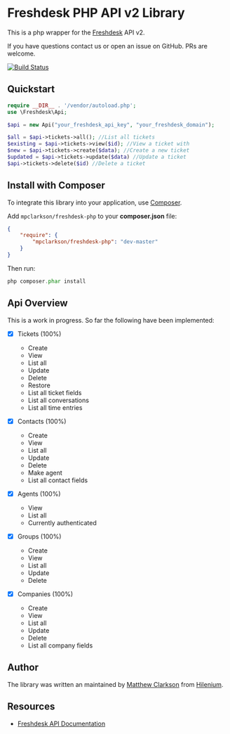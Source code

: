Freshdesk PHP API v2 Library
============================

This is a php wrapper for the [Freshdesk](https://www.freshdesk.com) API v2.

If you have questions contact us or open an issue on GitHub. PRs are welcome.

[![Build Status](https://travis-ci.org/mpclarkson/freshdesk-php-sdk.svg?branch=master)](https://travis-ci.org/mpclarkson/freshdesk-php-sdk)

Quickstart
-------------------
```php
require __DIR__ . '/vendor/autoload.php';
use \Freshdesk\Api;

$api = new Api("your_freshdesk_api_key", "your_freshdesk_domain");

$all = $api->tickets->all(); //List all tickets
$existing = $api->tickets->view($id); //View a ticket with
$new = $api->tickets->create($data); //Create a new ticket
$updated = $api->tickets->update($data) //Update a ticket
$api->tickets->delete($id) //Delete a ticket

```

Install with Composer
-------------------
To integrate this library into your application, use [Composer](https://getcomposer.org).

Add `mpclarkson/freshdesk-php` to your **composer.json** file:

```json
{
    "require": {
        "mpclarkson/freshdesk-php": "dev-master"
    }
}

```

Then run:

```php
php composer.phar install
```

Api Overview
-------------------

This is a work in progress. So far the following have been implemented:

- [x] Tickets (100%)
    - Create
    - View
    - List all
    - Update
    - Delete
    - Restore
    - List all ticket fields
    - List all conversations
    - List all time entries

- [x] Contacts (100%)
    - Create
    - View
    - List all
    - Update
    - Delete
    - Make agent
    - List all contact fields

- [x] Agents (100%)
    - View
    - List all
    - Currently authenticated

- [x] Groups (100%)
    - Create
    - View
    - List all
    - Update
    - Delete

- [x] Companies (100%)
    - Create
    - View
    - List all
    - Update
    - Delete
    - List all company fields


Author
---------

The library was written an maintained by [Matthew Clarkson](http://mpclarkson.github.io/) from [Hilenium](https://hilenium.com).


Resources
---------

* [Freshdesk API Documentation](https://developer.freshdesk.com/api/)
